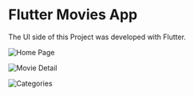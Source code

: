 # Flutter Movies App

The UI side of this Project was developed with Flutter.



![Home Page](https://r.resimlink.com/fwO6HLlq.png)


![Movie Detail](https://r.resimlink.com/smVJrTK.png)


![Categories](https://r.resimlink.com/VYA21zsp.png)
